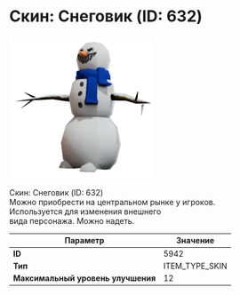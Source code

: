 # Скин: Снеговик (ID: 632)

![Item Image](../img/5942.webp?raw=true)

Скин: Снеговик (ID: 632)<br>Можно приобрести на центральном рынке у игроков.<br>Используется для изменения внешнего<br>вида персонажа. Можно надеть.


| Параметр | Значение |
|----------|----------|
| **ID** | 5942 |
| **Тип** | ITEM_TYPE_SKIN |
| **Максимальный уровень улучшения** | 12 |

